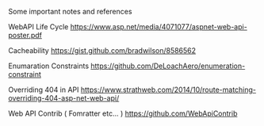 Some important notes and references

WebAPI Life Cycle
https://www.asp.net/media/4071077/aspnet-web-api-poster.pdf

Cacheability
https://gist.github.com/bradwilson/8586562

Enumaration Constraints
https://github.com/DeLoachAero/enumeration-constraint

Overriding 404 in API
https://www.strathweb.com/2014/10/route-matching-overriding-404-asp-net-web-api/

Web API Contrib ( Fomratter etc... )
https://github.com/WebApiContrib
